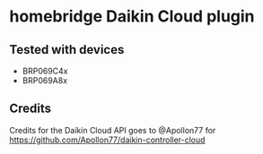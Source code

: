 # homebridge Daikin Cloud plugin

## Tested with devices

- BRP069C4x
- BRP069A8x

## Credits

Credits for the Daikin Cloud API goes to @Apollon77 for https://github.com/Apollon77/daikin-controller-cloud
